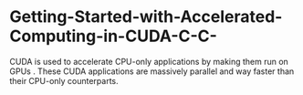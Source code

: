# Getting-Started-with-Accelerated-Computing-in-CUDA-C-C-
CUDA is used to accelerate CPU-only applications by making them run on GPUs . These CUDA applications are massively parallel and way faster than their CPU-only counterparts.
